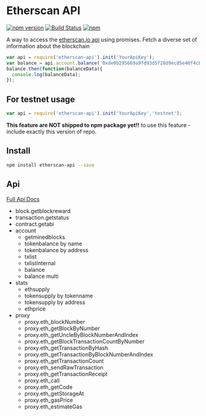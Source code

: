 # Etherscan API

[![npm version](https://badge.fury.io/js/etherscan-api.svg)](https://badge.fury.io/js/etherscan-api) [![Build Status](https://travis-ci.org/sebs/etherscan-api.svg?branch=master)](https://travis-ci.org/sebs/etherscan-api) [![npm](https://img.shields.io/npm/dt/etherscan-api.svg?maxAge=2592000)]()

A way to access the [etherscan.io api](https://etherscan.io/apis) using promises. Fetch a diverse set of information about the blockchain


```javascript
var api = require('etherscan-api').init('YourApiKey');
var balance = api.account.balance('0xde0b295669a9fd93d5f28d9ec85e40f4cb697bae');
balance.then(function(balanceData){
  console.log(balanceData);
});
```

## For testnet usage

```javascript
var api = require('etherscan-api').init('YourApiKey','testnet');

```
**This feature are NOT shipped to npm package yet!!**
to use this feature - include exactly this version of repo.

## Install

 ```bash
 npm install etherscan-api --save
 ```
## Api

[Full Api Docs](https://sebs.github.io/etherscan-api/)

* block.getblockreward
* transaction.getstatus
* contract.getabi
* account
  * getminedblocks
  * tokenbalance by name
  * tokenbalance by address
  * txlist
  * txlistinternal
  * balance
  * balance multi
* stats
  * ethsupply
  * tokensupply by tokenname
  * tokensupply by address
  * ethprice
* proxy
  * proxy.eth_blockNumber
  * proxy.eth_getBlockByNumber
  * proxy.eth_getUncleByBlockNumberAndIndex
  * proxy.eth_getBlockTransactionCountByNumber
  * proxy.eth_getTransactionByHash
  * proxy.eth_getTransactionByBlockNumberAndIndex
  * proxy.eth_getTransactionCount
  * proxy.eth_sendRawTransaction
  * proxy.eth_getTransactionReceipt
  * proxy.eth_call
  * proxy.eth_getCode
  * proxy.eth_getStorageAt
  * proxy.eth_gasPrice
  * proxy.eth_estimateGas

